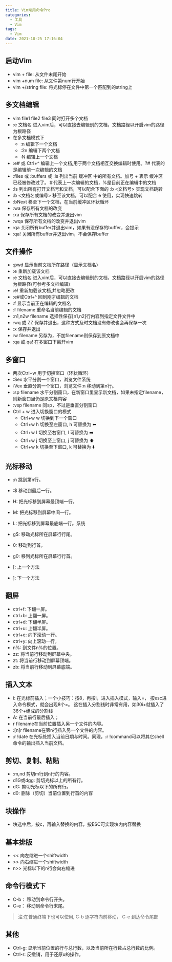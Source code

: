 ```yaml
---
title: Vim常用命令Pro
categories:
  - 工具
  - Vim
tags:
  - Vim
date: 2021-10-25 17:16:04
---
```


## 启动Vim
- vim + file: 从文件末尾开始
- vim +num file: 从文件第num行开始
- vim +/string file: 将光标停在文件中第一个匹配到的string上

## 多文档编辑
- vim file1 file2 file3 同时打开多个文档
- :e 文档名 进入vim后，可以直接去编辑别的文档，文档路径以开启vim的路径为根路径
- 在多文档模式下
    - :n 编辑下一个文档
    - :2n 编辑下两个文档
    - :N 编辑上一个文档
- :e# 或 Ctrl+^ 编辑上一个文档,用于两个文档相互交换编辑时使用。?# 代表的是编辑前一次编辑的文档
- :files 或 :buffers 或 :ls 列出当前 缓冲区 中的所有文档。加号 + 表示 缓冲区已经被修改过了。＃代表上一次编辑的文档，%是目前正在编辑中的文档
- :ls 列出所有打开文档号和文档，可以配合下面的 :b <文档号> 实现文档跳转
- :b <文档名或编号> 移至该文档，可以配合 e 使用，实现快速跳转
- :bNext 移至下一个文档，在当前缓冲区环状循环
- :wa 保存所有文档的改变
- :xa 保存所有文档的改变并退出vim
- :wqa 保存所有文档的改变并退出vim
- :qa 关闭所有buffer并退出vim，如果有没保存的buffer，会提示
- :qa! 关闭所有buffer并退出vim，不会保存buffer

## 文件操作
- :pwd 显示当前文档所在路径（显示文档名）
- :e 重新加载该文档
- :e 文档名 进入vim后，可以直接去编辑别的文档，文档路径以开启vim的路径为根路径(可参考多文档编辑)
- :e! 重新加载该文档,并忽略更改
- :e#或Ctrl+^  回到刚才编辑的文档
- :f 显示当前正在编辑的文档名
- :f filename 重命名当前编辑的文档
- :n1,n2w filename 选择性保存[n1,n2]行内容到指定文件文件中
- :wq 或 ZZ 保存并退出，这种方式及时文档没有修改也会再保存一次
- :x 保存并退出
- :w filename 另存为，不加filename则保存到原文档中
- :qa 或 qa! 在多窗口下离开vim

## 多窗口
- 两次Ctrl+w 用于切换窗口（环状循环）
- :Sex 水平分割一个窗口，浏览文件系统
- :Vex 垂直分割一个窗口，浏览文件:n 移动到第n行。
- :sp filename 水平分割窗口，在新窗口里显示新文档，如果未指定filename，则新窗口里仍是原文档内容
- :vsp filename 同sp，不过是垂直分割窗口
- Ctrl + w 进入切换窗口的模式
    - Ctrl+w w 切换到下一个窗口
    - Ctrl+w h 切换至左窗口, h 可替换为 ⬅️
    - Ctrl+w l 切换至右窗口, l 可替换为 ➡️
    - Ctrl+w j 切换至上窗口, j 可替换为 ⬆️
    - Ctrl+w k 切换至下窗口, k 可替换为 ⬇️


## 光标移动
- :n 跳到第n行。
- :$ 移动到最后一行。
- H: 把光标移到屏幕最顶端一行。
- M: 把光标移到屏幕中间一行。
- L: 把光标移到屏幕最底端一行。系统

- g$: 移动光标所在屏幕行行尾。
- 0: 移动到行首。
- g0: 移到光标所在屏幕行行首。

- [: 上一个方法
- ]: 下一个方法

## 翻屏
- ctrl+f: 下翻一屏。
- ctrl+b: 上翻一屏。
- ctrl+d: 下翻半屏。
- ctrl+u: 上翻半屏。
- ctrl+e: 向下滚动一行。
- ctrl+y: 向上滚动一行。
- n%: 到文件n%的位置。
- zz: 将当前行移动到屏幕中央。
- zt: 将当前行移动到屏幕顶端。
- zb: 将当前行移动到屏幕底端。

## 插入文本
- i: 在光标前插入；一个小技巧：按8，再按i，进入插入模式，输入=， 按esc进入命令模式，就会出现8个=。 这在插入分割线时非常有用，如30i+就插入了36个+组成的分割线
- A: 在当前行最后插入；
- r filename在当前位置插入另一个文件的内容。
- :[n]r filename在第n行插入另一个文件的内容。
- :r !date 在光标处插入当前日期与时间。同理，:r !command可以将其它shell命令的输出插入当前文档。

## 剪切、复制、粘贴
- :m,nd 剪切m行到n行的内容。
- d1G或dgg: 剪切光标以上的所有行。
- dG: 剪切光标以下的所有行。
- d0: 删除（剪切）当前位置到行首的内容

## 块操作
- 块选中后，按c，再输入替换的内容，按ESC可实现块内内容替换

## 基本排版
- << 向左缩进一个shiftwidth
- \>> 向右缩进一个shiftwidth
- n>> 光标以下的n行会向右缩进

## 命令行模式下
- C-b： 移动到命令行开头。
- C-e： 移动到命令行末尾。

> 注:在普通终端下也可以使用, C-b 逐字符向前移动， C-e 到达命令尾部

## 其他
- Ctrl-g: 显示当前位置的行与总行数，以及当前所在行数占总行数的比例。
- Ctrl-r: 反撤销，用于还原u的操作。
